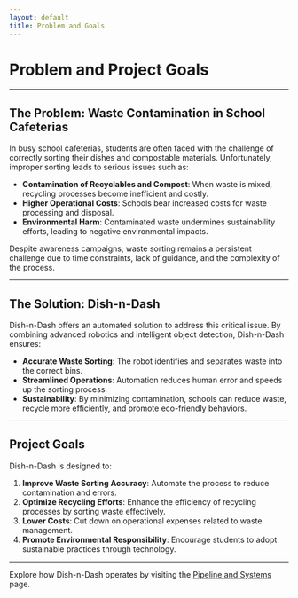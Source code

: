 ```yaml
---
layout: default
title: Problem and Goals
---
```


# Problem and Project Goals

---

## The Problem: Waste Contamination in School Cafeterias

In busy school cafeterias, students are often faced with the challenge of correctly sorting their dishes and compostable materials. Unfortunately, improper sorting leads to serious issues such as:
- **Contamination of Recyclables and Compost**: When waste is mixed, recycling processes become inefficient and costly.
- **Higher Operational Costs**: Schools bear increased costs for waste processing and disposal.
- **Environmental Harm**: Contaminated waste undermines sustainability efforts, leading to negative environmental impacts.

Despite awareness campaigns, waste sorting remains a persistent challenge due to time constraints, lack of guidance, and the complexity of the process.

---

## The Solution: Dish-n-Dash

Dish-n-Dash offers an automated solution to address this critical issue. By combining advanced robotics and intelligent object detection, Dish-n-Dash ensures:
- **Accurate Waste Sorting**: The robot identifies and separates waste into the correct bins.
- **Streamlined Operations**: Automation reduces human error and speeds up the sorting process.
- **Sustainability**: By minimizing contamination, schools can reduce waste, recycle more efficiently, and promote eco-friendly behaviors.

---

## Project Goals

Dish-n-Dash is designed to:
1. **Improve Waste Sorting Accuracy**: Automate the process to reduce contamination and errors.
2. **Optimize Recycling Efforts**: Enhance the efficiency of recycling processes by sorting waste effectively.
3. **Lower Costs**: Cut down on operational expenses related to waste management.
4. **Promote Environmental Responsibility**: Encourage students to adopt sustainable practices through technology.

---

Explore how Dish-n-Dash operates by visiting the [Pipeline and Systems](pipeline.md) page.

